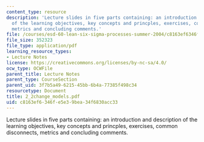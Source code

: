 ```yaml
---
content_type: resource
description: 'Lecture slides in five parts containing: an introduction and description
  of the learning objectives, key concepts and princples, exercises, common disconnects,
  metrics and concluding comments.'
file: /courses/esd-60-lean-six-sigma-processes-summer-2004/c8163ef6346fe5e39bea34f6830acc33_2_2change_models.pdf
file_size: 352323
file_type: application/pdf
learning_resource_types:
- Lecture Notes
license: https://creativecommons.org/licenses/by-nc-sa/4.0/
ocw_type: OCWFile
parent_title: Lecture Notes
parent_type: CourseSection
parent_uid: 3f7b5a49-6215-45bb-6b4a-77385f498c34
resourcetype: Document
title: 2_2change_models.pdf
uid: c8163ef6-346f-e5e3-9bea-34f6830acc33
---
```

Lecture slides in five parts containing: an introduction and description of the learning objectives, key concepts and princples, exercises, common disconnects, metrics and concluding comments.